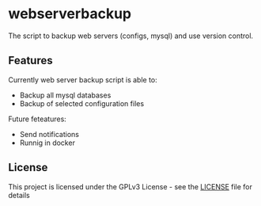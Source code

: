 # webserverbackup
The script to backup web servers (configs, mysql) and use version control.

## Features

Currently web server backup script is able to:
- Backup all mysql databases
- Backup of selected configuration files

Future feteatures:

- Send notifications
- Runnig in docker

## License

This project is licensed under the GPLv3 License - see the [LICENSE](LICENSE) file for details
